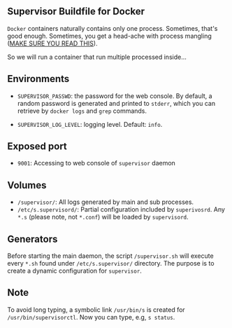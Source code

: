 ## Supervisor Buildfile for Docker

`Docker` containers naturally contains only one process.
Sometimes, that's good enough. Sometimes, you get a head-ache
with process mangling ([MAKE SURE YOU READ THIS][1]).

So we will run a container that run multiple processed inside...

## Environments

* `SUPERVISOR_PASSWD`: the password for the web console. By default,
  a random password is generated and printed to `stderr`, which you
  can retrieve by `docker logs` and `grep` commands.

* `SUPERVISOR_LOG_LEVEL`: logging level. Default: `info`.

## Exposed port

* `9001`: Accessing to web console of `supervisor` daemon

## Volumes

* `/supervisor/`: All logs generated by main and sub processes.
* `/etc/s.supervisord/`: Partial configuration included by `superivosrd`.
  Any `*.s` (please note, not `*.conf`) will be loaded by `supervisord`.

## Generators

Before starting the main daemon, the script `/supervisor.sh` will
execute every `*.sh` found under `/etc/s.supervisor/` directory.
The purpose is to create a dynamic configuration for `supervisor`.

## Note

To avoid long typing, a symbolic link `/usr/bin/s` is created
for `/usr/bin/supervisorctl`. Now you can type, e.g, `s status`.

[1]: http://web.archive.org/web/20150424090620/https://blog.phusion.nl/2015/01/20/docker-and-the-pid-1-zombie-reaping-problem/
